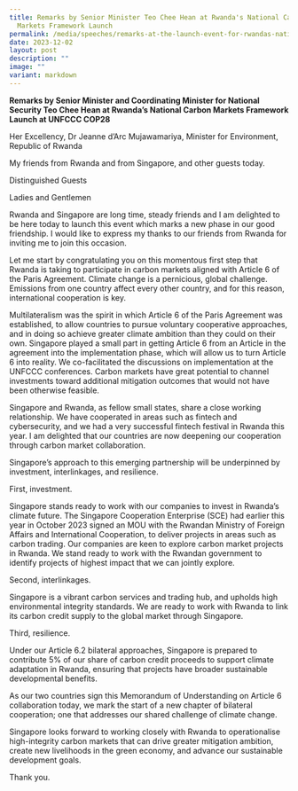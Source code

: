 ```yaml
---
title: Remarks by Senior Minister Teo Chee Hean at Rwanda's National Carbon
  Markets Framework Launch
permalink: /media/speeches/remarks-at-the-launch-event-for-rwandas-national-carbon-markets-framework/
date: 2023-12-02
layout: post
description: ""
image: ""
variant: markdown
---
```

**Remarks by Senior Minister and Coordinating Minister for National Security Teo Chee Hean at Rwanda’s National Carbon Markets Framework Launch at UNFCCC COP28**

Her Excellency, Dr Jeanne d’Arc Mujawamariya, Minister for Environment, Republic of Rwanda 

My friends from Rwanda and from Singapore, and other guests today.

Distinguished Guests

Ladies and Gentlemen

Rwanda and Singapore are long time, steady friends and I am delighted to be here today to launch this event which marks a new phase in our good friendship. I would like to express my thanks to our friends from Rwanda for inviting me to join this occasion.

Let me start by congratulating you on this momentous first step that Rwanda is taking to participate in carbon markets aligned with Article 6 of the Paris Agreement. Climate change is a pernicious, global challenge. Emissions from one country affect every other country, and for this reason, international cooperation is key.

Multilateralism was the spirit in which Article 6 of the Paris Agreement was established, to allow countries to pursue voluntary cooperative approaches, and in doing so achieve greater climate ambition than they could on their own. Singapore played a small part in getting Article 6 from an Article in the agreement into the implementation phase, which will allow us to turn Article 6 into reality. We co-facilitated the discussions on implementation at the UNFCCC conferences. Carbon markets have great potential to channel investments toward additional mitigation outcomes that would not have been otherwise feasible.

Singapore and Rwanda, as fellow small states, share a close working relationship. We have cooperated in areas such as fintech and cybersecurity, and we had a very successful fintech festival in Rwanda this year. I am delighted that our countries are now deepening our cooperation through carbon market collaboration. 

Singapore’s approach to this emerging partnership will be underpinned by investment, interlinkages, and resilience.

First, investment. 

Singapore stands ready to work with our companies to invest in Rwanda’s climate future. The Singapore Cooperation Enterprise (SCE) had earlier this year in October 2023 signed an MOU with the Rwandan Ministry of Foreign Affairs and International Cooperation, to deliver projects in areas such as carbon trading. Our companies are keen to explore carbon market projects in Rwanda. We stand ready to work with the Rwandan government to identify projects of highest impact that we can jointly explore. 

Second, interlinkages. 

Singapore is a vibrant carbon services and trading hub, and upholds high environmental integrity standards. We are ready to work with Rwanda to link its carbon credit supply to the global market through Singapore. 

Third, resilience. 

Under our Article 6.2 bilateral approaches, Singapore is prepared to contribute 5% of our share of carbon credit proceeds to support climate adaptation in Rwanda, ensuring that projects have broader sustainable developmental benefits. 

As our two countries sign this Memorandum of Understanding on Article 6 collaboration today, we mark the start of a new chapter of bilateral cooperation; one that addresses our shared challenge of climate change.

Singapore looks forward to working closely with Rwanda to operationalise high-integrity carbon markets that can drive greater mitigation ambition, create new livelihoods in the green economy, and advance our sustainable development goals.

Thank you.